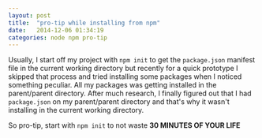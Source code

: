 ```yaml
---
layout: post
title:  "pro-tip while installing from npm"
date:   2014-12-06 01:34:19
categories: node npm pro-tip 
---
```


Usually, I start off my project with `npm init` to get the `package.json` manifest file in the current working directory but recently for a quick prototype I skipped that process and tried installing some packages when I noticed something peculiar. All my packages was getting installed in the parent/parent directory. After much research, I finally figured out that I had `package.json` on my parent/parent directory and that's why it wasn't installing in the current working directory. 

So pro-tip, start with `npm init` to not waste **30 MINUTES OF YOUR LIFE**
